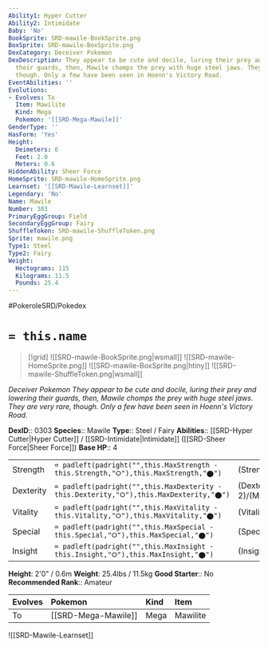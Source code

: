 ```yaml
---
Ability1: Hyper Cutter
Ability2: Intimidate
Baby: 'No'
BookSprite: SRD-mawile-BookSprite.png
BoxSprite: SRD-mawile-BoxSprite.png
DexCategory: Deceiver Pokemon
DexDescription: They appear to be cute and docile, luring their prey and lowering
  their guards, then, Mawile chomps the prey with huge steel jaws. They are very rare,
  though. Only a few have been seen in Hoenn's Victory Road.
EventAbilities: ''
Evolutions:
- Evolves: To
  Item: Mawilite
  Kind: Mega
  Pokemon: '[[SRD-Mega-Mawile]]'
GenderType: ''
HasForm: 'Yes'
Height:
  Deimeters: 6
  Feet: 2.0
  Meters: 0.6
HiddenAbility: Sheer Force
HomeSprite: SRD-mawile-HomeSprite.png
Learnset: '[[SRD-Mawile-Learnset]]'
Legendary: 'No'
Name: Mawile
Number: 303
PrimaryEggGroup: Field
SecondaryEggGroup: Fairy
ShuffleToken: SRD-mawile-ShuffleToken.png
Sprite: mawile.png
Type1: Steel
Type2: Fairy
Weight:
  Hectograms: 115
  Kilograms: 11.5
  Pounds: 25.4
---
```


#PokeroleSRD/Pokedex

# `= this.name`

> [!grid]
> ![[SRD-mawile-BookSprite.png|wsmall]]
> ![[SRD-mawile-HomeSprite.png]]
> ![[SRD-mawile-BoxSprite.png|htiny]]
> ![[SRD-mawile-ShuffleToken.png|wsmall]]


*Deceiver Pokemon*
*They appear to be cute and docile, luring their prey and lowering their guards, then, Mawile chomps the prey with huge steel jaws. They are very rare, though. Only a few have been seen in Hoenn's Victory Road.*

**DexID**:: 0303
**Species**:: Mawile
**Type**:: Steel / Fairy
**Abilities**:: [[SRD-Hyper Cutter|Hyper Cutter]] / [[SRD-Intimidate|Intimidate]] ([[SRD-Sheer Force|Sheer Force]])
**Base HP**:: 4

|           |                                                                                        |                                          |
| --------- | -------------------------------------------------------------------------------------- | ---------------------------------------- |
| Strength  | `= padleft(padright("",this.MaxStrength - this.Strength,"⭘"),this.MaxStrength,"⬤")`    | (Strength::2)/(MaxStrength::5)   |
| Dexterity | `= padleft(padright("",this.MaxDexterity - this.Dexterity,"⭘"),this.MaxDexterity,"⬤")` | (Dexterity:: 2)/(MaxDexterity::4) |
| Vitality  | `= padleft(padright("",this.MaxVitality - this.Vitality,"⭘"),this.MaxVitality,"⬤")`    | (Vitality::2)/(MaxVitality::5)   |
| Special   | `= padleft(padright("",this.MaxSpecial - this.Special,"⭘"),this.MaxSpecial,"⬤")`       | (Special::2)/(MaxSpecial::4)     |
| Insight   | `= padleft(padright("",this.MaxInsight - this.Insight,"⭘"),this.MaxInsight,"⬤")`       | (Insight::2)/(MaxInsight::4)     |

**Height**: 2'0" / 0.6m
**Weight**: 25.4lbs / 11.5kg
**Good Starter**:: No
**Recommended Rank**:: Amateur

| Evolves   | Pokemon             | Kind   | Item     |
|:----------|:--------------------|:-------|:---------|
| To        | [[SRD-Mega-Mawile]] | Mega   | Mawilite |

![[SRD-Mawile-Learnset]]